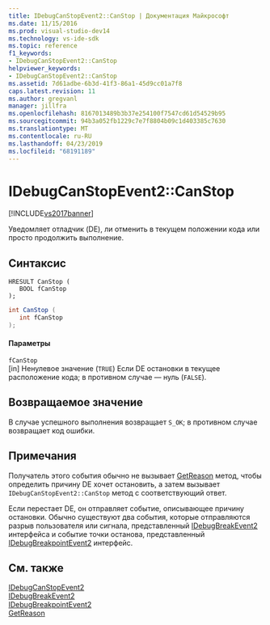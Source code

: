 ```yaml
---
title: IDebugCanStopEvent2::CanStop | Документация Майкрософт
ms.date: 11/15/2016
ms.prod: visual-studio-dev14
ms.technology: vs-ide-sdk
ms.topic: reference
f1_keywords:
- IDebugCanStopEvent2::CanStop
helpviewer_keywords:
- IDebugCanStopEvent2::CanStop
ms.assetid: 7d61adbe-6b3d-41f3-86a1-45d9cc01a7f8
caps.latest.revision: 11
ms.author: gregvanl
manager: jillfra
ms.openlocfilehash: 8167013489b3b37e254100f7547cd61d54529b95
ms.sourcegitcommit: 94b3a052fb1229c7e7f8804b09c1d403385c7630
ms.translationtype: MT
ms.contentlocale: ru-RU
ms.lasthandoff: 04/23/2019
ms.locfileid: "68191189"
---
```

# <a name="idebugcanstopevent2canstop"></a>IDebugCanStopEvent2::CanStop
[!INCLUDE[vs2017banner](../../../includes/vs2017banner.md)]

Уведомляет отладчик (DE), ли отменить в текущем положении кода или просто продолжить выполнение.  
  
## <a name="syntax"></a>Синтаксис  
  
```cpp#  
HRESULT CanStop (   
   BOOL fCanStop  
);  
```  
  
```csharp  
int CanStop (   
   int fCanStop  
);  
```  
  
#### <a name="parameters"></a>Параметры  
 `fCanStop`  
 [in] Ненулевое значение (`TRUE`) Если DE остановки в текущее расположение кода; в противном случае — нуль (`FALSE`).  
  
## <a name="return-value"></a>Возвращаемое значение  
 В случае успешного выполнения возвращает `S_OK`; в противном случае возвращает код ошибки.  
  
## <a name="remarks"></a>Примечания  
 Получатель этого события обычно не вызывает [GetReason](../../../extensibility/debugger/reference/idebugcanstopevent2-getreason.md) метод, чтобы определить причину DE хочет остановить, а затем вызывает `IDebugCanStopEvent2::CanStop` метод с соответствующий ответ.  
  
 Если перестает DE, он отправляет событие, описывающее причину остановки. Обычно существуют два события, которые отправляются разрыв пользователя или сигнала, представленный [IDebugBreakEvent2](../../../extensibility/debugger/reference/idebugbreakevent2.md) интерфейса и событие точки останова, представленный [IDebugBreakpointEvent2](../../../extensibility/debugger/reference/idebugbreakpointevent2.md) интерфейс.  
  
## <a name="see-also"></a>См. также  
 [IDebugCanStopEvent2](../../../extensibility/debugger/reference/idebugcanstopevent2.md)   
 [IDebugBreakEvent2](../../../extensibility/debugger/reference/idebugbreakevent2.md)   
 [IDebugBreakpointEvent2](../../../extensibility/debugger/reference/idebugbreakpointevent2.md)   
 [GetReason](../../../extensibility/debugger/reference/idebugcanstopevent2-getreason.md)
